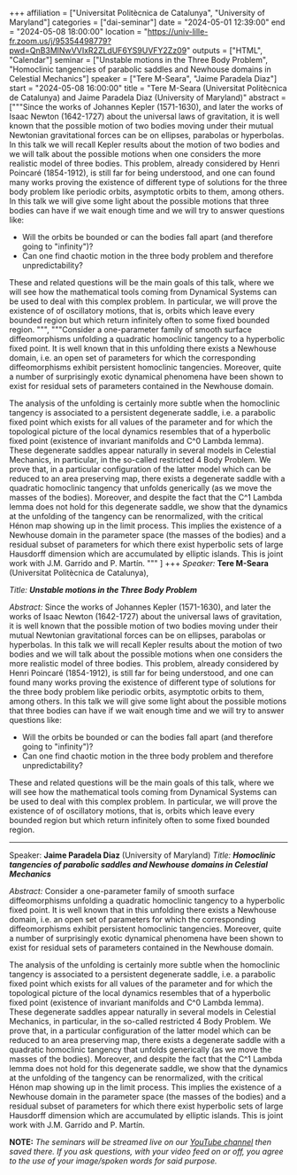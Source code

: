 +++
affiliation = ["Universitat Politècnica de Catalunya", "University of Maryland"]
categories = ["dai-seminar"]
date = "2024-05-01 12:39:00"
end = "2024-05-08 18:00:00"
location = "https://univ-lille-fr.zoom.us/j/95354498779?pwd=QnB3MlNwVVIxR2ZLdUF6YS9UVFY2Zz09"
outputs = ["HTML", "Calendar"]
seminar = ["Unstable motions in the Three Body Problem", "Homoclinic tangencies of parabolic saddles and Newhouse domains in Celestial Mechanics"]
speaker = ["Tere M-Seara", "Jaime Paradela Diaz"]
start = "2024-05-08 16:00:00"
title = "Tere M-Seara (Universitat Politècnica de Catalunya) and Jaime Paradela Diaz (University of Maryland)"
abstract = ["""Since the works of Johannes Kepler (1571-1630), and later the works of Isaac Newton (1642-1727) about the universal laws of
gravitation, it is well known that the possible motion of two bodies moving under their mutual Newtonian gravitational forces can be on
ellipses, parabolas or hyperbolas.
In this talk we will recall Kepler results about the motion of two bodies and we will talk about the possible motions when one considers
the more realistic model of three bodies.
This problem, already considered by Henri Poincaré (1854-1912), is still far for being understood, and one can found many works proving
the existence of different type  of solutions for the three body problem like periodic orbits, asymptotic orbits to them, among others.
In this talk we will give some light about the possible motions that three bodies can have if we wait enough time and we will try to
answer questions like:
- Will the orbits be bounded or can the bodies fall apart (and therefore going to "infinity")?
- Can one find chaotic motion in the three body problem and therefore unpredictability?

These and related questions will be the main goals of this talk, where we will see how the mathematical tools coming from Dynamical Systems
can be used to deal with this complex problem.
In particular, we will prove the existence of of oscillatory motions, that is, orbits which leave every bounded region but which return
infinitely often to some fixed bounded region.
""", """Consider a one-parameter family of smooth surface diffeomorphisms unfolding a quadratic homoclinic tangency  to a hyperbolic fixed point. It is well known that in this unfolding there exists a Newhouse domain, i.e. an open set of parameters for which the corresponding diffeomorphisms exhibit persistent homoclinic tangencies. Moreover,  quite a number of  surprisingly exotic dynamical phenomena have been shown to exist for residual sets of parameters contained in the Newhouse domain.

The analysis of the unfolding is certainly more subtle when the homoclinic tangency is associated to a persistent degenerate saddle, i.e. a parabolic fixed point which exists for all values of the parameter and for which the topological picture of the local dynamics resembles that of a hyperbolic fixed point (existence of invariant manifolds and C^0 Lambda lemma). These degenerate saddles appear naturally in several models in Celestial Mechanics, in particular, in the so-called restricted 4 Body Problem. We prove that, in a particular configuration of the latter model which can be reduced to an area preserving map, there exists a degenerate saddle with a quadratic homoclinic tangency that unfolds generically (as we move the masses of the bodies). Moreover, and despite the fact that the  C^1 Lambda lemma does not hold for this degenerate saddle, we show that the dynamics at the unfolding of the tangency can be renormalized, with the critical Hénon map showing up in the limit process. This implies the existence of a Newhouse domain  in the parameter space (the masses of the bodies) and a residual subset of parameters for which there exist hyperbolic sets of large  Hausdorff dimension  which are accumulated by elliptic islands. This is joint work with J.M. Garrido and P. Martín. 
""" ]
+++
*Speaker:* **Tere M-Seara** (Universitat Politècnica de Catalunya),

*Title:* ***Unstable motions in the Three Body Problem***

*Abstract:* Since the works of Johannes Kepler (1571-1630), and later the works of Isaac Newton (1642-1727) about the universal laws of
gravitation, it is well known that the possible motion of two bodies moving under their mutual Newtonian gravitational forces can be on
ellipses, parabolas or hyperbolas.
In this talk we will recall Kepler results about the motion of two bodies and we will talk about the possible motions when one considers
the more realistic model of three bodies.
This problem, already considered by Henri Poincaré (1854-1912), is still far for being understood, and one can found many works proving
the existence of different type  of solutions for the three body problem like periodic orbits, asymptotic orbits to them, among others.
In this talk we will give some light about the possible motions that three bodies can have if we wait enough time and we will try to
answer questions like:
- Will the orbits be bounded or can the bodies fall apart (and therefore going to "infinity")?
- Can one find chaotic motion in the three body problem and therefore unpredictability?

These and related questions will be the main goals of this talk, where we will see how the mathematical tools coming from Dynamical Systems
can be used to deal with this complex problem.
In particular, we will prove the existence of of oscillatory motions, that is, orbits which leave every bounded region but which return
infinitely often to some fixed bounded region.

- - -

Speaker: **Jaime Paradela Diaz** (University of Maryland)
*Title:* ***Homoclinic tangencies of parabolic saddles and Newhouse domains in Celestial Mechanics***

*Abstract:* Consider a one-parameter family of smooth surface diffeomorphisms unfolding a quadratic homoclinic tangency  to a hyperbolic fixed point. It is well known that in this unfolding there exists a Newhouse domain, i.e. an open set of parameters for which the corresponding diffeomorphisms exhibit persistent homoclinic tangencies. Moreover,  quite a number of  surprisingly exotic dynamical phenomena have been shown to exist for residual sets of parameters contained in the Newhouse domain.

The analysis of the unfolding is certainly more subtle when the homoclinic tangency is associated to a persistent degenerate saddle, i.e. a parabolic fixed point which exists for all values of the parameter and for which the topological picture of the local dynamics resembles that of a hyperbolic fixed point (existence of invariant manifolds and C^0 Lambda lemma). These degenerate saddles appear naturally in several models in Celestial Mechanics, in particular, in the so-called restricted 4 Body Problem. We prove that, in a particular configuration of the latter model which can be reduced to an area preserving map, there exists a degenerate saddle with a quadratic homoclinic tangency that unfolds generically (as we move the masses of the bodies). Moreover, and despite the fact that the  C^1 Lambda lemma does not hold for this degenerate saddle, we show that the dynamics at the unfolding of the tangency can be renormalized, with the critical Hénon map showing up in the limit process. This implies the existence of a Newhouse domain  in the parameter space (the masses of the bodies) and a residual subset of parameters for which there exist hyperbolic sets of large  Hausdorff dimension  which are accumulated by elliptic islands. This is joint work with J.M. Garrido and P. Martín. 

**NOTE:** *The seminars will be streamed live on our [YouTube
channel](https://www.youtube.com/channel/UCyNNg155G3iLS7l-qZjboyg) then
saved there. If you ask questions, with your video feed on or off, you
agree to the use of your image/spoken words for said purpose.*
